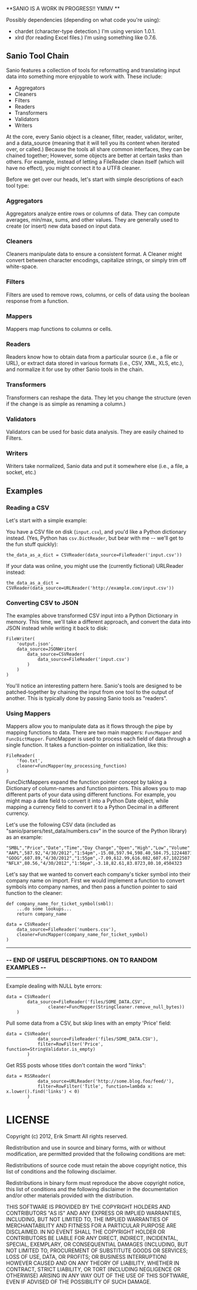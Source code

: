 **SANIO IS A WORK IN PROGRESS!! YMMV **

Possibly dependencies (depending on what code you're using):

 - chardet (character-type detection.) I'm using version 1.0.1.
 - xlrd (for reading Excel files.) I'm using something like 0.7.6.


## Sanio Tool Chain
Sanio features a collection of tools for reformatting and translating input data into something more enjoyable to work with.  These include:

 - Aggregators
 - Cleaners
 - Filters
 - Readers
 - Transformers
 - Validators
 - Writers
 
At the core, every Sanio object is a cleaner, filter, reader, validator, writer, and a data_source (meaning that it will tell you its content when iterated over, or called.)  Because the tools all share common interfaces, they can be chained together; However, some objects are better at certain tasks than others.  For example, instead of letting a FileReader clean itself (which will have no effect), you might connect it to a UTF8 cleaner.

Before we get over our heads, let's start with simple descriptions of each tool type:

### Aggregators
Aggregators analyze entire rows or columns of data.  They can compute averages, min/max, sums, and other values.  They are generally used to create (or insert) new data based on input data.

### Cleaners
Cleaners manipulate data to ensure a consistent format.  A Cleaner might convert between character encodings, capitalize strings, or simply trim off white-space.

### Filters
Filters are used to remove rows, columns, or cells of data using the boolean response from a function.

### Mappers
Mappers map functions to columns or cells.

### Readers
Readers know how to obtain data from a particular source (i.e., a file or URL), or extract data stored in various formats (i.e., CSV, XML, XLS, etc.), and normalize it for use by other Sanio tools in the chain.

### Transformers
Transformers can reshape the data.  They let you change the structure (even if the change is as simple as renaming a column.)

### Validators
Validators can be used for basic data analysis.  They are easily chained to Filters.

### Writers
Writers take normalized, Sanio data and put it somewhere else (i.e., a file, a
socket, etc.)


## Examples
### Reading a CSV
Let's start with a simple example:

You have a CSV file on disk (`input.csv`), and you'd like a Python dictionary
instead.  (Yes, Python has `csv.DictReader`, but bear with me -- we'll get to the fun stuff quickly):

```
the_data_as_a_dict = CSVReader(data_source=FileReader('input.csv'))
```

If your data was online, you might use the (currently fictional) URLReader instead:

```
the_data_as_a_dict = CSVReader(data_source=URLReader('http://example.com/input.csv'))
```

### Converting CSV to JSON
The examples above transformed CSV input into a Python Dictionary in memory.  This time, we'll take a different approach, and convert the data into JSON instead while writing it back to disk:


```
FileWriter(
    'output.json',
    data_source=JSONWriter(
        data_source=CSVReader(
            data_source=FileReader('input.csv')
        )
    )
)
```

You'll notice an interesting pattern here.  Sanio's tools are designed to be patched-together by chaining the input from one tool to the output of another.  This is typically done by passing Sanio tools as "readers".


### Using Mappers

Mappers allow you to manipulate data as it flows through the pipe by mapping functions to data.  There are two main mappers:  `FuncMapper` and `FuncDictMapper`.  FuncMapper is used to process each field of data through a single function.  It takes a function-pointer on initialization, like this:

```
FileReader(
    'foo.txt',
    cleaner=FuncMapper(my_processing_function)
)
```

FuncDictMappers expand the function pointer concept by taking a Dictionary of column-names and function pointers.  This allows you to map different parts of your data using different functions.  For example, you might map a date field to convert it into a Python Date object, while mapping a currency field to convert it to a Python Decimal in a different currency.

Let's use the following CSV data (included as "sanio/parsers/test_data/numbers.csv" in the source of the Python library) as an example:

```
"SMBL","Price","Date","Time","Day Change","Open","High","Low","Volume"
"AAPL",587.92,"4/30/2012","1:54pm",-15.08,597.94,598.40,584.75,12244871
"GOOG",607.89,"4/30/2012","1:55pm",-7.09,612.99,616.082,607.67,1022507
"NFLX",80.56,"4/30/2012","1:56pm",-3.18,82.61,83.8723,80.10,4504323
```

Let's say that we wanted to convert each company's ticker symbol into their company name on import.  First we would implement a function to convert symbols into company names, and then pass a function pointer to said function to the cleaner:

```
def company_name_for_ticket_symbol(smbl):
	...do some lookups...
	return company_name

data = CSVReader(
	data_source=FileReader('numbers.csv'),
	cleaner=FuncMapper(company_name_for_ticket_symbol)
)
```


----

### -- END OF USEFUL DESCRIPTIONS. ON TO RANDOM EXAMPLES --

----


Example dealing with NULL byte errors:


```
data = CSVReader(
		data_source=FileReader('files/SOME_DATA.CSV',
				cleaner=FuncMapper(StringCleaner.remove_null_bytes))
	)
```


Pull some data from a CSV, but skip lines with an empty 'Price' field:

```
data = CSVReader(
			data_source=FileReader('files/SOME_DATA.CSV'),
			filter=RowFilter('Price', function=StringValidator.is_empty)
		)
```

Get RSS posts whose titles don't contain the word "links":

```
data = RSSReader(
			data_source=URLReader('http://some.blog.foo/feed/'),
			filter=RowFilter('Title', function=lambda x: x.lower().find('links') < 0)
		)
```


LICENSE
=======
Copyright (c) 2012, Erik Smartt
All rights reserved.

Redistribution and use in source and binary forms, with or without modification,
are permitted provided that the following conditions are met:

Redistributions of source code must retain the above copyright notice, this list
of conditions and the following disclaimer.

Redistributions in binary form must reproduce the above copyright notice, this
list of conditions and the following disclaimer in the documentation and/or
other materials provided with the distribution.

THIS SOFTWARE IS PROVIDED BY THE COPYRIGHT HOLDERS AND CONTRIBUTORS "AS IS" AND
ANY EXPRESS OR IMPLIED WARRANTIES, INCLUDING, BUT NOT LIMITED TO, THE IMPLIED
WARRANTIES OF MERCHANTABILITY AND FITNESS FOR A PARTICULAR PURPOSE ARE
DISCLAIMED. IN NO EVENT SHALL THE COPYRIGHT HOLDER OR CONTRIBUTORS BE LIABLE FOR
ANY DIRECT, INDIRECT, INCIDENTAL, SPECIAL, EXEMPLARY, OR CONSEQUENTIAL DAMAGES
(INCLUDING, BUT NOT LIMITED TO, PROCUREMENT OF SUBSTITUTE GOODS OR SERVICES;
LOSS OF USE, DATA, OR PROFITS; OR BUSINESS INTERRUPTION) HOWEVER CAUSED AND ON
ANY THEORY OF LIABILITY, WHETHER IN CONTRACT, STRICT LIABILITY, OR TORT
(INCLUDING NEGLIGENCE OR OTHERWISE) ARISING IN ANY WAY OUT OF THE USE OF THIS
SOFTWARE, EVEN IF ADVISED OF THE POSSIBILITY OF SUCH DAMAGE.
